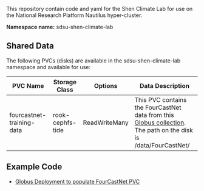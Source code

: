 This repository contain code and yaml for the Shen Climate Lab for use on the National Research Platform Nautilus hyper-cluster.

**Namespace name:** sdsu-shen-climate-lab

## Shared Data

The following PVCs (disks) are available in the sdsu-shen-climate-lab namespace and available for use:

| PVC Name | Storage Class | Options | Data Description |
| -------- | ---- | ------- | ---------------- |
| fourcastnet-training-data | rook-cephfs-tide | ReadWriteMany | This PVC contains the FourCastNet data from this [Globus collection](https://app.globus.org/file-manager?origin_id=945b3c9e-0f8c-11ed-8daf-9f359c660fbd&two_pane=false). The path on the disk is /data/FourCastNet/ | 

## Example Code

- [Globus Deployment to populate FourCastNet PVC](/globus)
